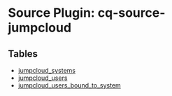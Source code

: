 # Source Plugin: cq-source-jumpcloud

## Tables

- [jumpcloud_systems](jumpcloud_systems.md)
- [jumpcloud_users](jumpcloud_users.md)
- [jumpcloud_users_bound_to_system](jumpcloud_users_bound_to_system.md)